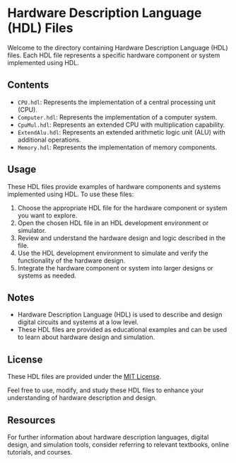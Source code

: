 # Hardware Description Language (HDL) Files

Welcome to the directory containing Hardware Description Language (HDL) files. Each HDL file represents a specific hardware component or system implemented using HDL.

## Contents

- `CPU.hdl`: Represents the implementation of a central processing unit (CPU).
- `Computer.hdl`: Represents the implementation of a computer system.
- `CpuMul.hdl`: Represents an extended CPU with multiplication capability.
- `ExtendAlu.hdl`: Represents an extended arithmetic logic unit (ALU) with additional operations.
- `Memory.hdl`: Represents the implementation of memory components.

## Usage

These HDL files provide examples of hardware components and systems implemented using HDL. To use these files:

1. Choose the appropriate HDL file for the hardware component or system you want to explore.
2. Open the chosen HDL file in an HDL development environment or simulator.
3. Review and understand the hardware design and logic described in the file.
4. Use the HDL development environment to simulate and verify the functionality of the hardware design.
5. Integrate the hardware component or system into larger designs or systems as needed.

## Notes

- Hardware Description Language (HDL) is used to describe and design digital circuits and systems at a low level.
- These HDL files are provided as educational examples and can be used to learn about hardware design and simulation.

## License

These HDL files are provided under the [MIT License](LICENSE).

Feel free to use, modify, and study these HDL files to enhance your understanding of hardware description and design.

## Resources

For further information about hardware description languages, digital design, and simulation tools, consider referring to relevant textbooks, online tutorials, and courses.

